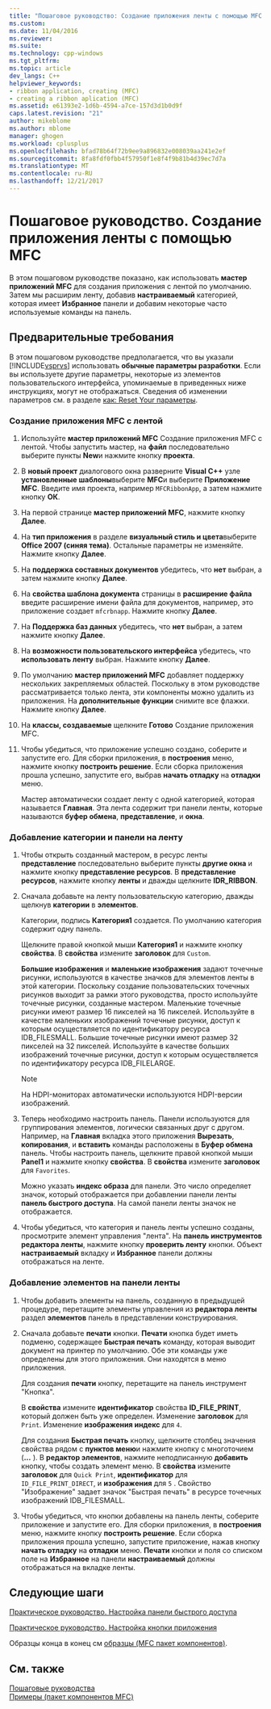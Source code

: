 ```yaml
---
title: "Пошаговое руководство: Создание приложения ленты с помощью MFC | Документы Microsoft"
ms.custom: 
ms.date: 11/04/2016
ms.reviewer: 
ms.suite: 
ms.technology: cpp-windows
ms.tgt_pltfrm: 
ms.topic: article
dev_langs: C++
helpviewer_keywords:
- ribbon application, creating (MFC)
- creating a ribbon aplication (MFC)
ms.assetid: e61393e2-1d6b-4594-a7ce-157d3d1b0d9f
caps.latest.revision: "21"
author: mikeblome
ms.author: mblome
manager: ghogen
ms.workload: cplusplus
ms.openlocfilehash: bfad78b64f72b9ee9a896832e008039aa241e2ef
ms.sourcegitcommit: 8fa8fdf0fbb4f57950f1e8f4f9b81b4d39ec7d7a
ms.translationtype: MT
ms.contentlocale: ru-RU
ms.lasthandoff: 12/21/2017
---
```

# <a name="walkthrough-creating-a-ribbon-application-by-using-mfc"></a>Пошаговое руководство. Создание приложения ленты с помощью MFC
В этом пошаговом руководстве показано, как использовать **мастер приложений MFC** для создания приложения с лентой по умолчанию. Затем мы расширим ленту, добавив **настраиваемый** категорией, которая имеет **Избранное** панели и добавим некоторые часто используемые команды на панель.  
  
## <a name="prerequisites"></a>Предварительные требования  
 В этом пошаговом руководстве предполагается, что вы указали [!INCLUDE[vsprvs](../assembler/masm/includes/vsprvs_md.md)] использовать **обычные параметры разработки**. Если вы используете другие параметры, некоторые из элементов пользовательского интерфейса, упоминаемые в приведенных ниже инструкциях, могут не отображаться. Сведения об изменении параметров см. в разделе [как: Reset Your параметры](http://msdn.microsoft.com/en-us/c95c51be-e609-4769-abba-65e6beedec76).  
  
### <a name="to-create-an-mfc-application-that-has-a-ribbon"></a>Создание приложения MFC с лентой  
  
1.  Используйте **мастер приложений MFC** Создание приложения MFC с лентой. Чтобы запустить мастер, на **файл** последовательно выберите пункты **New**и нажмите кнопку **проекта**.  
  
2.  В **новый проект** диалогового окна разверните **Visual C++** узле **установленные шаблоны**выберите **MFC**и выберите  **Приложение MFC**. Введите имя проекта, например `MFCRibbonApp`, а затем нажмите кнопку **ОК**.  
  
3.  На первой странице **мастер приложений MFC**, нажмите кнопку **Далее**.  
  
4.  На **тип приложения** в разделе **визуальный стиль и цвета**выберите **Office 2007 (синяя тема)**. Остальные параметры не изменяйте. Нажмите кнопку **Далее**.  
  
5.  На **поддержка составных документов** убедитесь, что **нет** выбран, а затем нажмите кнопку **Далее**.  
  
6.  На **свойства шаблона документа** страницы в **расширение файла** введите расширение имени файла для документов, например, это приложение создает `mfcrbnapp`. Нажмите кнопку **Далее**.  
  
7.  На **Поддержка баз данных** убедитесь, что **нет** выбран, а затем нажмите кнопку **Далее**.  
  
8.  На **возможности пользовательского интерфейса** убедитесь, что **использовать ленту** выбран. Нажмите кнопку **Далее**.  
  
9. По умолчанию **мастер приложений MFC** добавляет поддержку нескольких закрепляемых областей. Поскольку в этом руководстве рассматривается только лента, эти компоненты можно удалить из приложения. На **дополнительные функции** снимите все флажки. Нажмите кнопку **Далее**.  
  
10. На **классы, создаваемые** щелкните **Готово** Создание приложения MFC.  
  
11. Чтобы убедиться, что приложение успешно создано, соберите и запустите его. Для сборки приложения, в **построения** меню, нажмите кнопку **построить решение**. Если сборка приложения прошла успешно, запустите его, выбрав **начать отладку** на **отладки** меню.  
  
     Мастер автоматически создает ленту с одной категорией, которая называется **Главная**. Эта лента содержит три панели ленты, которые называются **буфер обмена**, **представление**, и **окна**.  
  
### <a name="to-add-a-category-and-panel-to-the-ribbon"></a>Добавление категории и панели на ленту  
  
1.  Чтобы открыть созданный мастером, в ресурс ленты **представление** последовательно выберите пункты **другие окна** и нажмите кнопку **представление ресурсов**. В **представление ресурсов**, нажмите кнопку **ленты** и дважды щелкните **IDR_RIBBON**.  
  
2.  Сначала добавьте на ленту пользовательскую категорию, дважды щелкнув **категории** в **элементов**.  
  
     Категории, подпись **Категория1** создается. По умолчанию категория содержит одну панель.  
  
     Щелкните правой кнопкой мыши **Категория1** и нажмите кнопку **свойства**. В **свойства** измените **заголовок** для `Custom`.  
  
     **Большие изображения** и **маленькие изображения** задают точечные рисунки, используются в качестве значков для элементов ленты в этой категории. Поскольку создание пользовательских точечных рисунков выходит за рамки этого руководства, просто используйте точечные рисунки, созданные мастером. Маленькие точечные рисунки имеют размер 16 пикселей на 16 пикселей. Используйте в качестве маленьких изображений точечные рисунки, доступ к которым осуществляется по идентификатору ресурса IDB_FILESMALL. Большие точечные рисунки имеют размер 32 пикселей на 32 пикселей. Используйте в качестве больших изображений точечные рисунки, доступ к которым осуществляется по идентификатору ресурса IDB_FILELARGE.  
  
    > [!NOTE]
    >  На HDPI-мониторах автоматически используются HDPI-версии изображений.  
  
3.  Теперь необходимо настроить панель. Панели используются для группирования элементов, логически связанных друг с другом. Например, на **Главная** вкладка этого приложения **Вырезать**, **копирования**, и **вставить** команды расположены в  **Буфер обмена** панель. Чтобы настроить панель, щелкните правой кнопкой мыши **Panel1** и нажмите кнопку **свойства**. В **свойства** измените **заголовок** для `Favorites`.  
  
     Можно указать **индекс образа** для панели. Это число определяет значок, который отображается при добавлении панели ленты **панель быстрого доступа**. На самой панели ленты значок не отображается.  
  
4.  Чтобы убедиться, что категория и панель ленты успешно созданы, просмотрите элемент управления "лента". На **панель инструментов редактора ленты**, нажмите кнопку **проверить ленту** кнопки. Объект **настраиваемый** вкладку и **Избранное** панели должны отображаться на ленте.  
  
### <a name="to-add-elements-to-the-ribbon-panels"></a>Добавление элементов на панели ленты  
  
1.  Чтобы добавить элементы на панель, созданную в предыдущей процедуре, перетащите элементы управления из **редактора ленты** раздел **элементов** панель в представлении конструирования.  
  
2.  Сначала добавьте **печати** кнопки. **Печати** кнопка будет иметь подменю, содержащее **Быстрая печать** команду, которая выводит документ на принтер по умолчанию. Обе эти команды уже определены для этого приложения. Они находятся в меню приложения.  
  
     Для создания **печати** кнопку, перетащите на панель инструмент "Кнопка".  
  
     В **свойства** измените **идентификатор** свойства **ID_FILE_PRINT**, который должен быть уже определен. Изменение **заголовок** для `Print`. Изменение **изображения индекс** для `4`.  
  
     Для создания **Быстрая печать** кнопку, щелкните столбец значения свойства рядом с **пунктов меню**и нажмите кнопку с многоточием (**...** ). В **редактор элементов**, нажмите неподписанную **добавить** кнопку, чтобы создать элемент меню. В **свойства** измените **заголовок** для `Quick Print`, **идентификатор** для `ID_FILE_PRINT_DIRECT`, и **изображения** для `5` . Свойство "Изображение" задает значок "Быстрая печать" в ресурсе точечных изображений IDB_FILESMALL.  
  
3.  Чтобы убедиться, что кнопки добавлены на панель ленты, соберите приложение и запустите его. Для сборки приложения, в **построения** меню, нажмите кнопку **построить решение**. Если сборка приложения прошла успешно, запустите приложение, нажав кнопку **начать отладку** на **отладки** меню. **Печати** кнопки и поля со списком поле на **Избранное** на панели **настраиваемый** должны отображаться на вкладке ленты.  
  
## <a name="next-steps"></a>Следующие шаги  
 [Практическое руководство. Настройка панели быстрого доступа](../mfc/how-to-customize-the-quick-access-toolbar.md)  
  
 [Практическое руководство. Настройка кнопки приложения](../mfc/how-to-customize-the-application-button.md)  
  
 Образцы конца в конец см [образцы (MFC пакет компонентов)](../visual-cpp-samples.md).  
  
## <a name="see-also"></a>См. также  
 [Пошаговые руководства](../mfc/walkthroughs-mfc.md)   
 [Примеры (пакет компонентов MFC)](../visual-cpp-samples.md)

